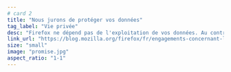 ```yaml
---
# card 2
title: "Nous jurons de protéger vos données"
tag_label: "Vie privée"
desc: "Firefox ne dépend pas de l'exploitation de vos données. Au contraire, le respect de votre vie privée est au cœur de chacun de nos produits."
link_url: "https://blog.mozilla.org/firefox/fr/engagements-concernant-les-donnees-personnelles-de-firefox/?utm_source=www.mozilla.org&utm_medium=referral&utm_campaign=homepage&utm_content=card"
size: "small"
image: "promise.jpg"
aspect_ratio: "1-1"
---
```

